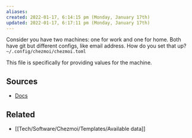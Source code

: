 ```yaml
---
aliases: 
created: 2022-01-17, 6:14:15 pm (Monday, January 17th)
updated: 2022-01-17, 6:17:11 pm (Monday, January 17th)
---
```

Consider you have two machines: one for work and one for home. Both have git but different configs, like email address.
How do you set that up?
`~/.config/chezmoi/chezmoi.toml`

This file is specifically for providing values for the machine.

## Sources
- [Docs](https://www.chezmoi.io/user-guide/manage-machine-to-machine-differences/#use-templates)
## Related
- [[Tech/Software/Chezmoi/Templates/Available data]]